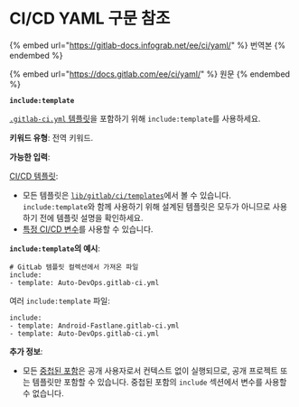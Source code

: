 # CI/CD YAML 구문 참조

{% embed url="https://gitlab-docs.infograb.net/ee/ci/yaml/" %}
번역본
{% endembed %}

{% embed url="https://docs.gitlab.com/ee/ci/yaml/" %}
원문
{% endembed %}

**`include:template`**

[`.gitlab-ci.yml` 템플릿](https://gitlab.com/gitlab-org/gitlab/-/tree/master/lib/gitlab/ci/templates)을 포함하기 위해 `include:template`를 사용하세요.

**키워드 유형**: 전역 키워드.

**가능한 입력**:

[CI/CD 템플릿](https://gitlab-docs.infograb.net/ee/ci/examples/index.html#cicd-templates):

* 모든 템플릿은 [`lib/gitlab/ci/templates`](https://gitlab.com/gitlab-org/gitlab/-/tree/master/lib/gitlab/ci/templates)에서 볼 수 있습니다. `include:template`와 함께 사용하기 위해 설계된 템플릿은 모두가 아니므로 사용하기 전에 템플릿 설명을 확인하세요.
* [특정 CI/CD 변수](https://gitlab-docs.infograb.net/ee/ci/yaml/includes.html#use-variables-with-include)를 사용할 수 있습니다.

**`include:template`의 예시**:

```
# GitLab 템플릿 컬렉션에서 가져온 파일
include:
- template: Auto-DevOps.gitlab-ci.yml
```

여러 `include:template` 파일:

```
include:
- template: Android-Fastlane.gitlab-ci.yml
- template: Auto-DevOps.gitlab-ci.yml
```

**추가 정보**:

* 모든 [중첩된 포함](https://gitlab-docs.infograb.net/ee/ci/yaml/includes.html#use-nested-includes)은 공개 사용자로서 컨텍스트 없이 실행되므로, 공개 프로젝트 또는 템플릿만 포함할 수 있습니다. 중첩된 포함의 `include` 섹션에서 변수를 사용할 수 없습니다.
